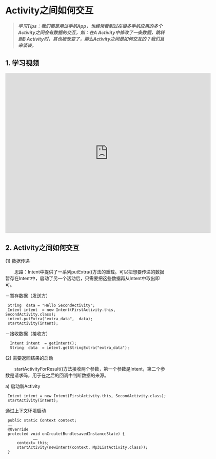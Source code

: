 # Activity之间如何交互

>##### 学习Tips：我们都是用过手机App，也经常看到过在很多手机应用的多个Activity之间会有数据的交互，如：在A Activity中修改了一条数据，跳转到B Activity时，其也被改变了，那么Activity之间是如何交互的？我们且来谈谈。

## 1. 学习视频

<iframe frameborder="0" width="640" height="498" src="https://v.qq.com/iframe/player.html?vid=z0180bhmznp&tiny=0&auto=0" allowfullscreen></iframe>

## 2. Activity之间如何交互

(1) 数据传递

　　思路：Intent中提供了一系列putExtra()方法的重载。可以把想要传递的数据暂存在Intent中，启动了另一个活动后，只需要把这些数据再从Intent中取出即可。
  
  －暂存数据（发送方）

 ```
  String  data = "Hello SecondActivity";   
  Intent intent  = new Intent(FirstActivity.this,  SecondActivity.class);   
  intent.putExtra("extra_data",  data);  
  startActivity(intent);
 ```
 
 －接收数据（接收方）
 
 ```
   Intent intent  = getIntent();   
   String  data  = intent.getStringExtra("extra_data");
 ```
 
(2) 需要返回结果的启动

　　startActivityForResult()方法接收两个参数，第一个参数是Intent，第二个参数是请求码，用于在之后的回调中判断数据的来源。
  
  a) 启动新Activity
  
 ```
  Intent intent = new Intent(FirstActivity.this, SecondActivity.class);
  startActivity(intent);
 ```
 
 通过上下文环境启动
 
 ```
  public static Context context;
  ……
  @Override
  protected void onCreate(BundlesavedInstanceState) {
             ……
      context= this;
      startActivity(newIntent(context, Mp3ListActivity.class));
  }
 ```